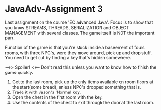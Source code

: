 # JavaAdv-Assignment 3

Last assignment on the course 'EC advanced Java'.
Focus is to show that you know STREAMS, THREADS, SERIALIZATION and OBJECT MANAGEMENT with several classes.
The game itself is NOT the important part.

Function of the game is that you're stuck inside a baseement of fours rooms,
with three NPC's, were they move around, pick up and drop stuff.
You need to get out by finding a key that's hidden somewhere.

-->> Spoiler! <<--
Don't read this unless you want to know how to finish the game quickly.
1. Get to the last room, pick up the only items available on room floors at the start(some bread), unless NPC's dropped something that is.
2. Trade it with Jason's 'Normal key'.
3. Open the chest in the first room with the key.
4. Use the contents of the chest to exit through the door at the last room.
